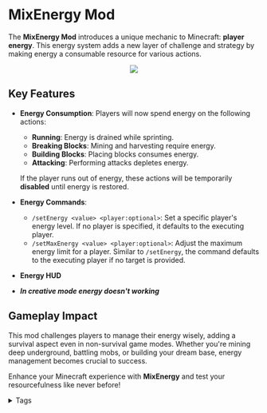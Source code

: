 # MixEnergy Mod

The **MixEnergy Mod** introduces a unique mechanic to Minecraft: **player energy**. This energy system adds a new layer of challenge and strategy by making energy a consumable resource for various actions. 

<p align="center">
  <img src="https://cdn.modrinth.com/data/cached_images/5bb01f6afa4eedb51c42ca0806490a3c2731ce0b.gif" />
</p>

## Key Features

- **Energy Consumption**: Players will now spend energy on the following actions:
  - **Running**: Energy is drained while sprinting.
  - **Breaking Blocks**: Mining and harvesting require energy.
  - **Building Blocks**: Placing blocks consumes energy.
  - **Attacking**: Performing attacks depletes energy.

  If the player runs out of energy, these actions will be temporarily **disabled** until energy is restored.

- **Energy Commands**:
  - `/setEnergy <value> <player:optional>`: Set a specific player's energy level. If no player is specified, it defaults to the executing player.
  - `/setMaxEnergy <value> <player:optional>`: Adjust the maximum energy limit for a player. Similar to `/setEnergy`, the command defaults to the executing player if no target is provided.

- **Energy HUD**

- **_In creative mode energy doesn't working_**

## Gameplay Impact

This mod challenges players to manage their energy wisely, adding a survival aspect even in non-survival game modes. Whether you're mining deep underground, battling mobs, or building your dream base, energy management becomes crucial to success.

Enhance your Minecraft experience with **MixEnergy** and test your resourcefulness like never before!

<details>
<summary>Tags</summary>
Stamina, Stamina system, Energy, Player actions, Player stamina, Player energy, Running energy Minecraft, Building energy Minecraft, Attacking energy Minecraft
</details>


